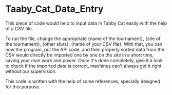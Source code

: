 # Taaby_Cat_Data_Entry
This piece of code would help to input data in Tabby Cat easily with the help of a CSV file.

To run the file, change the appropriate {name of the tournament}, {site of the tournament}, {other slurs}, {name of your CSV file}. With that, you can now the program, put the API code, and then properly sorted data from the CSV would directly be imported one by one on the site in a short time, saving your man work and power. Once it's done completely, give it a look to check if the imported data is correct, machines can't always get it right without our supervision.

This code is written with the help of some references, specially designed for this purpose. 

